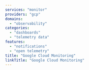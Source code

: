 ```yaml
---
services: "monitor"
providers: "gcp"
domains:
  - "observability"
categories:
  - "dashboards"
  - "telemetry data"
features:
  - "notifications"
  - "open telemetry"
title: "Google Cloud Monitoring"
linkTitle: "Google Cloud Monitoring"
---
```

